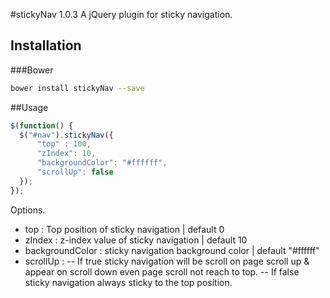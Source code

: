 #stickyNav 1.0.3
A jQuery plugin for sticky navigation.

## Installation  
###Bower
````bash
bower install stickyNav --save
````

##Usage
````javascript
$(function() {
  $("#nav").stickyNav({
      "top" : 100,
      "zIndex": 10,
      "backgroundColor": "#ffffff",
      "scrollUp": false
  });
});
````

Options.

* top : Top position of sticky navigation | default 0
* zIndex : z-index value of sticky navigation | default 10
* backgroundColor : sticky navigation background color | default "#ffffff"
* scrollUp : 
 -- If true sticky navigation will be scroll on page scroll up & appear on scroll down even page scroll not reach to top. 
 -- If false sticky navigation always sticky to the top position.
